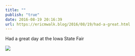 ```yaml
---
title: ""
publish: "true"
date: 2016-08-19 20:16:39
url: https://ericmwalk.blog/2016/08/19/had-a-great.html
---
```


Had a great day at the Iowa State Fair

![](https://ericmwalk.blog/uploads/2022/91be5f999a.jpg)